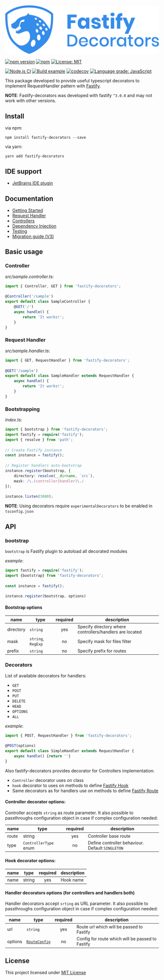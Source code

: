 [![Fastify decorators](./assets/logo.png)](https://github.com/L2jLiga/fastify-decorators)

[![npm version](https://badge.fury.io/js/fastify-decorators.svg?colorB=brightgreen)](https://www.npmjs.com/package/fastify-decorators)
[![npm](https://img.shields.io/npm/dm/fastify-decorators.svg?colorB=brightgreen)](https://www.npmjs.com/package/fastify-decorators)
[![License: MIT](https://img.shields.io/badge/License-MIT-brightgreen.svg)](https://opensource.org/licenses/MIT)

[![Node.js CI](https://github.com/L2jLiga/fastify-decorators/workflows/Node.js%20CI/badge.svg)](https://github.com/L2jLiga/fastify-decorators/actions?query=workflow%3A%22Node.js+CI%22)
[![Build example](https://github.com/L2jLiga/fastify-decorators/workflows/Build%20example/badge.svg)](https://github.com/L2jLiga/fastify-decorators/actions?query=workflow%3A%22Build+example%22)
[![codecov](https://codecov.io/gh/L2jLiga/fastify-decorators/branch/v3/graph/badge.svg)](https://codecov.io/gh/L2jLiga/fastify-decorators)
[![Language grade: JavaScript](https://img.shields.io/lgtm/grade/javascript/g/L2jLiga/fastify-decorators.svg?logo=lgtm&logoWidth=18)](https://lgtm.com/projects/g/L2jLiga/fastify-decorators/context:javascript)

This package developed to provide useful typescript decorators to implement RequestHandler pattern with [Fastify].

**NOTE**: Fastify-decorators was developed with fastify `^3.0.0` and may not work with other versions.

## Install

via npm:
```
npm install fastify-decorators --save
```

via yarn:
```
yarn add fastify-decorators
```

## IDE support

- [JetBrains IDE plugin]

## Documentation

- [Getting Started]
- [Request Handler]
- [Controllers]
- [Dependency Injection]
- [Testing]
- [Migration guide (V3)]

## Basic usage

### Controller

*src/sample.controller.ts*:
```typescript
import { Controller, GET } from 'fastify-decorators';

@Controller('/sample')
export default class SampleController {
    @GET('/')
    async handle() {
        return 'It works!';
    }
}
```

### Request Handler

*src/sample.handler.ts*:
```typescript
import { GET, RequestHandler } from 'fastify-decorators';

@GET('/sample')
export default class SampleHandler extends RequestHandler {
    async handle() {
        return 'It works!';
    }
}
```

### Bootstrapping

*index.ts*:
```typescript
import { bootstrap } from 'fastify-decorators';
import fastify = require('fastify');
import { resolve } from 'path';

// Create Fastify instance
const instance = fastify();

// Register handlers auto-bootstrap
instance.register(bootstrap, {
    directory: resolve(__dirname, `src`),
    mask: /\.(controller|handler)\./
});

instance.listen(3000);
```

**NOTE**: Using decorators require `experimentalDecorators` to be enabled in `tsconfig.json`

## API

### bootstrap

`bootstrap` is Fastify plugin to autoload all decorated modules

*example*:
```typescript
import fastify = require('fastify');
import {bootstrap} from 'fastify-decorators';

const instance = fastify();

instance.register(bootstrap, options)
```

#### Bootstrap options

| name              | type               | required | description                                              |
|-------------------|--------------------|:--------:|----------------------------------------------------------|
| directory         | `string`           | yes      | Specify directory where controllers/handlers are located |
| mask              | `string`, `RegExp` | no       | Specify mask for files filter                            |
| prefix            | `string`           | no       | Specify prefix for routes                                |

### Decorators

List of available decorators for handlers:
- `GET`
- `POST`
- `PUT`
- `DELETE`
- `HEAD`
- `OPTIONS`
- `ALL`

*example*:
```typescript
import { POST, RequestHandler } from 'fastify-decorators';

@POST(options)
export default class SimpleHandler extends RequestHandler {
    async handle() {return ''}
}
```

Also fastify-decorators provides decorator for Controllers implementation:

- `Controller` decorator uses on class
- `hook` decorator to uses on methods to define [Fastify Hook]
- Same decorators as for handlers use on methods to define [Fastify Route]

#### Controller decorator options:
Controller accepts `string` as route parameter.
It also possible to passthroughs configuration object in case if complex configuration needed:

| name  | type                  | required | description                                      |
|-------|-----------------------|:--------:|--------------------------------------------------|
| route | string                | yes      | Controller base route                            |
| type  | `ControllerType` enum | no       | Define controller behaviour. Default `SINGLETON` |

#### Hook decorator options:
| name  | type   | required | description           |
|-------|--------|:--------:|-----------------------|
| name  | string | yes      | Hook name             |

#### Handler decorators options (for controllers and handlers both)
Handler decorators accept `srting` as URL parameter.
It also possible to passthroughs configuration object in case if complex configuration needed:

| name    | type            | required | description                                      |
|---------|-----------------|:--------:|--------------------------------------------------|
| url     | `string`        | yes      | Route url which will be passed to Fastify        |
| options | [`RouteConfig`] | no       | Config for route which will be passed to Fastify |

## License

This project licensed under [MIT License]

[Fastify]: https://npmjs.org/package/fastify
[JetBrains IDE plugin]: https://plugins.jetbrains.com/plugin/13801-fastify-decorators
[MIT License]: https://github.com/L2jLiga/fastify-decorators/blob/master/LICENSE
[`RouteConfig`]: https://github.com/fastify/fastify/blob/master/docs/Routes.md
[Fastify Hook]: https://github.com/fastify/fastify/blob/master/docs/Hooks.md
[Fastify Route]: https://github.com/fastify/fastify/blob/master/docs/Routes.md

[Getting Started]: ./docs/Getting-Started.md
[Request Handler]: ./docs/Request-Handlers.md
[Controllers]: ./docs/Controllers.md
[Dependency Injection]: ./docs/Dependency-Injection.md
[Testing]: ./docs/Testing.md
[Migration guide (V3)]: ./docs/Migration-to-v3.md
